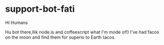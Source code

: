 # support-bot-fati

Hi Humans

Hu bot there,Ilik node.is and coffeescript what I'm mode of!) 
I've had facos on the moon and find them for superio to Earth tacos.
